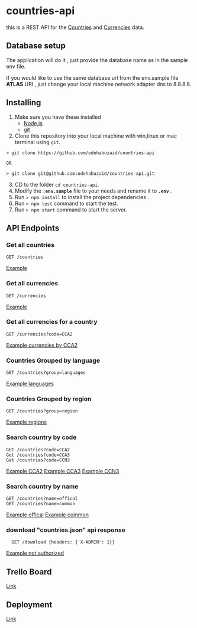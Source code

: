 # countries-api

 this is a REST API for the [Countries](https://en.wikipedia.org/wiki/ISO_3166-1_alpha-2) and [Currencies](https://en.wikipedia.org/wiki/ISO_4217) data.

## Database setup

The application will do it , just provide the database name as in the sample env file.

If you would like to use the same database url from the env.sample file __ATLAS__ URI , just change your local machine network adapter dns to 8.8.8.8.




## Installing

1. Make sure you have these installed
    - [Node.js](http://nodejs.org/)
    - [git](http://git-scm.com/)
2. Clone this repository into your local machine with win,linux or mac terminal using `git`.

```git
> git clone https://github.com/odehabuzaid/countries-api

OR

> git clone git@github.com:odehabuzaid/countries-api.git
```

3. CD to the folder `cd countries-api`.
4. Modify the __`.env.sample`__ file to your needs and rename it to __`.env`__ .
5. Run `> npm install` to install the project dependencies .
6. Run `> npm test` command to start the test.
7. Run `> npm start` command to start the server.


## API Endpoints

### Get all countries

    GET /countries
[Example](https://countries-task.herokuapp.com/countries)
### Get all currencies
    
    GET /currencies
[Example](https://countries-task.herokuapp.com/currencies)
### Get all currencies for a country
    
    GET /currencies?code=CCA2
[Example currencies by CCA2](https://countries-task.herokuapp.com/currencies?code=jo)

### Countries Grouped by language
    
    GET /countries?group=languages
[Example languages](https://countries-task.herokuapp.com/countries?group=languages)
### Countries Grouped by region

    GET /countries?group=region
[Example regions](https://countries-task.herokuapp.com/countries?group=region)
### Search country by code

    GET /countries?code=CCA2
    Get /countries?code=CCA3
    Get /countries?code=CCN3

[Example CCA2](https://countries-task.herokuapp.com/countries?code=pr)
[Example CCA3](https://countries-task.herokuapp.com/countries?code=pri)
[Example CCN3](https://countries-task.herokuapp.com/countries?code=630)
### Search country by name
    
    GET /countries?name=offical
    GET /countries?name=common

[Example offical](https://countries-task.herokuapp.com/countries?name=Commonwealth%20of%20Puerto%20Rico)
[Example common](https://countries-task.herokuapp.com/countries?name=puerto%20Rico)
### download "countries.json" api response
  
      GET /download {headers: {'X-ADMIN': 1}}

[Example not authorized](https://countries-task.herokuapp.com/download)

## Trello Board

[Link](https://trello.com/b/jcP9sbeZ/nadtask)

## Deployment
[Link](https://countries-task.herokuapp.com/)
